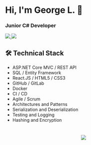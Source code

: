 # Hi, I'm George L. 👋
### Junior C# Developer

<div>
       <a href="https://t.me/GeorgeLofenfeld">
              <img src="https://img.shields.io/badge/Telegram-2CA5E0?style=for-the-badge&logo=telegram&logoColor=white"/>
       </a>
       <a href='mailto:georgelofenfeld@gmail.com'>
           <img src="https://img.shields.io/badge/Gmail-D14836?style=for-the-badge&logo=gmail&logoColor=white"/>
       </a>
</div>

## 🛠 Technical Stack
*   ASP.NET Core MVC / REST API 
*   SQL / Entity Framework
*   React.JS / HTML5 / CSS3
*   GitHub / GitLab
*   Docker
*   CI / CD
*   Agile / Scrum
*   Architectures and Patterns
*   Serialization and Deserialization
*   Testing and Logging
*   Hashing and Encryption

<div align="center" style="margin: 40px 0">
  <!-- <a href="https://komarev.com/ghpvc/?username=GeorgeLofenfeld"> -->
       <img src="https://komarev.com/ghpvc/?username=GeorgeLofenfeld&color=DE002D">
   </a>
</div>
